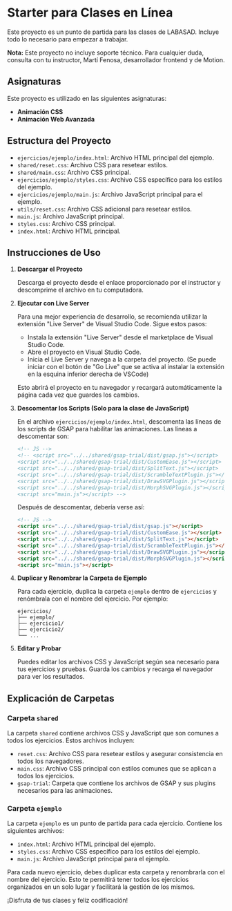 # Starter para Clases en Línea

Este proyecto es un punto de partida para las clases de LABASAD.
Incluye todo lo necesario para empezar a trabajar.

**Nota:** Este proyecto no incluye soporte técnico. Para cualquier duda, consulta con tu instructor, Martí Fenosa, desarrollador frontend y de Motion.

## Asignaturas

Este proyecto es utilizado en las siguientes asignaturas:
- **Animación CSS**
- **Animación Web Avanzada**

## Estructura del Proyecto

- `ejercicios/ejemplo/index.html`: Archivo HTML principal del ejemplo.
- `shared/reset.css`: Archivo CSS para resetear estilos.
- `shared/main.css`: Archivo CSS principal.
- `ejercicios/ejemplo/styles.css`: Archivo CSS específico para los estilos del ejemplo.
- `ejercicios/ejemplo/main.js`: Archivo JavaScript principal para el ejemplo.
- `utils/reset.css`: Archivo CSS adicional para resetear estilos.
- `main.js`: Archivo JavaScript principal.
- `styles.css`: Archivo CSS principal.
- `index.html`: Archivo HTML principal.

## Instrucciones de Uso

1. **Descargar el Proyecto**

   Descarga el proyecto desde el enlace proporcionado por el instructor y descomprime el archivo en tu computadora.

2. **Ejecutar con Live Server**

   Para una mejor experiencia de desarrollo, se recomienda utilizar la extensión "Live Server" de Visual Studio Code. Sigue estos pasos:

   - Instala la extensión "Live Server" desde el marketplace de Visual Studio Code.
   - Abre el proyecto en Visual Studio Code.
   - Inicia el Live Server y navega a la carpeta del proyecto. (Se puede iniciar con el botón de "Go Live" que se activa al instalar la extensión en la esquina inferior derecha de VSCode)

   Esto abrirá el proyecto en tu navegador y recargará automáticamente la página cada vez que guardes los cambios.

3. **Descomentar los Scripts (Solo para la clase de JavaScript)**

   En el archivo `ejercicios/ejemplo/index.html`, descomenta las líneas de los scripts de GSAP para habilitar las animaciones. Las líneas a descomentar son:

   ```html
   <!-- JS -->
   <!-- <script src="../../shared/gsap-trial/dist/gsap.js"></script>
   <script src="../../shared/gsap-trial/dist/CustomEase.js"></script>
   <script src="../../shared/gsap-trial/dist/SplitText.js"></script>
   <script src="../../shared/gsap-trial/dist/ScrambleTextPlugin.js"></script>
   <script src="../../shared/gsap-trial/dist/DrawSVGPlugin.js"></script>
   <script src="../../shared/gsap-trial/dist/MorphSVGPlugin.js"></script>
   <script src="main.js"></script> -->
   ```

   Después de descomentar, debería verse así:

   ```html
   <!-- JS -->
   <script src="../../shared/gsap-trial/dist/gsap.js"></script>
   <script src="../../shared/gsap-trial/dist/CustomEase.js"></script>
   <script src="../../shared/gsap-trial/dist/SplitText.js"></script>
   <script src="../../shared/gsap-trial/dist/ScrambleTextPlugin.js"></script>
   <script src="../../shared/gsap-trial/dist/DrawSVGPlugin.js"></script>
   <script src="../../shared/gsap-trial/dist/MorphSVGPlugin.js"></script>
   <script src="main.js"></script>
   ```

4. **Duplicar y Renombrar la Carpeta de Ejemplo**

   Para cada ejercicio, duplica la carpeta `ejemplo` dentro de `ejercicios` y renómbrala con el nombre del ejercicio. Por ejemplo:

   ```
   ejercicios/
   ├── ejemplo/
   ├── ejercicio1/
   ├── ejercicio2/
   └── ...
   ```

5. **Editar y Probar**

   Puedes editar los archivos CSS y JavaScript según sea necesario para tus ejercicios y pruebas. Guarda los cambios y recarga el navegador para ver los resultados.

## Explicación de Carpetas

### Carpeta `shared`

La carpeta `shared` contiene archivos CSS y JavaScript que son comunes a todos los ejercicios. Estos archivos incluyen:

- `reset.css`: Archivo CSS para resetear estilos y asegurar consistencia en todos los navegadores.
- `main.css`: Archivo CSS principal con estilos comunes que se aplican a todos los ejercicios.
- `gsap-trial`: Carpeta que contiene los archivos de GSAP y sus plugins necesarios para las animaciones.

### Carpeta `ejemplo`

La carpeta `ejemplo` es un punto de partida para cada ejercicio. Contiene los siguientes archivos:

- `index.html`: Archivo HTML principal del ejemplo.
- `styles.css`: Archivo CSS específico para los estilos del ejemplo.
- `main.js`: Archivo JavaScript principal para el ejemplo.

Para cada nuevo ejercicio, debes duplicar esta carpeta y renombrarla con el nombre del ejercicio. Esto te permitirá tener todos los ejercicios organizados en un solo lugar y facilitará la gestión de los mismos.

¡Disfruta de tus clases y feliz codificación!